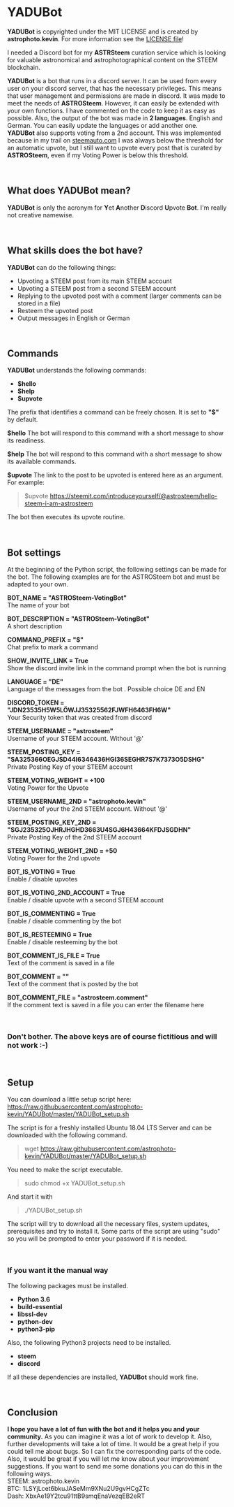 # YADUBot

**YADUBot** is copyrighted under the MIT LICENSE and is created by **astrophoto.kevin**.
For more information see the [LICENSE file](https://github.com/astrophoto-kevin/YADUBot/blob/master/LICENSE)!

I needed a Discord bot for my **ASTRSteem** curation service which is looking for valuable astronomical and astrophotographical content on the STEEM blockchain.

**YADUBot** is a bot that runs in a discord server. It can be used from every user on your discord server, that has the necessary privileges. This means that user management and permissions are made in discord. 
It was made to meet the needs of **ASTROSteem**. However, it can easily be extended with your own functions. I have commented on the code to keep it as easy as possible.
Also, the output of the bot was made in **2 languages**. English and German. You can easily update the languages or add another one.
**YADUBot** also supports voting from a 2nd account. This was implemented because in my trail on [steemauto.com](https://steemauto.com/) I was always below the threshold for an automatic upvote, but I still want to upvote every post that is curated by **ASTROSteem**, even if my Voting Power is below this threshold.

&nbsp;
## What does YADUBot mean?

**YADUBot** is only the acronym for **Y**et **A**nother **D**iscord **U**pvote **Bot**. I'm really not creative namewise. 

&nbsp;
## What skills does the bot have?

**YADUBot** can do the following things:

- Upvoting a STEEM post from its main STEEM account
- Upvoting a STEEM post from a second STEEM account
- Replying to the upvoted post with a comment (larger comments can be stored in a file)
- Resteem the upvoted post
- Output messages in English or German 

&nbsp;
## Commands

**YADUBot** understands the following commands:

- **$hello**
- **$help**
- **$upvote**

The prefix that identifies a command can be freely chosen. It is set to **"$"** by default.

**$hello**
The bot will respond to this command with a short message to show its readiness. 


**$help**
The bot will respond to this command with a short message to show its available commands. 


**$upvote**
The link to the post to be upvoted is entered here as an argument.
For example: 
> $upvote https://steemit.com/introduceyourself/@astrosteem/hello-steem-i-am-astrosteem  

The bot then executes its upvote routine.

&nbsp;
## Bot settings

At the beginning of the Python script, the following settings can be made for the bot. The following examples are for the ASTROSteem bot and must be adapted to your own.

**BOT_NAME = "ASTROSteem-VotingBot"**  
The name of your bot

**BOT_DESCRIPTION = "ASTROSteem-VotingBot"**   
A short description

**COMMAND_PREFIX = "$"**  
Chat prefix to mark a command

**SHOW_INVITE_LINK = True**  
Show the discord invite link in the command prompt when the bot is running

**LANGUAGE = "DE"**  
Language of the messages from the bot . Possible choice DE and EN

**DISCORD_TOKEN = "JDN23535H5W5LÖWJJ35325562FJWFH6463FH6W"**  
Your Security token that was created from discord

**STEEM_USERNAME = "astrosteem"**  
Username of your STEEM account. Without '@'

**STEEM_POSTING_KEY = "SA325366OEGJSD44I6346436HGI36SEGHR7S7K7373O5DSHG"**  
Private Posting Key of your STEEM account

**STEEM_VOTING_WEIGHT = +100**  
Voting Power for the Upvote

**STEEM_USERNAME_2ND = "astrophoto.kevin"**  
Username of your the 2nd STEEM account. Without '@'

**STEEM_POSTING_KEY_2ND = "SGJ235325OJHRJHGHD3663U4SGJ6H43664KFDJSGDHN"**  
Private Posting Key of the 2nd STEEM account

**STEEM_VOTING_WEIGHT_2ND = +50**  
Voting Power for the 2nd upvote

**BOT_IS_VOTING = True**  
Enable / disable upvotes

**BOT_IS_VOTING_2ND_ACCOUNT = True**  
Enable / disable upvote with a second STEEM account

**BOT_IS_COMMENTING = True**  
Enable / disable commenting by the bot

**BOT_IS_RESTEEMING = True**  
Enable / disable resteeming by the bot

**BOT_COMMENT_IS_FILE = True**  
Text of the comment is saved in a file

**BOT_COMMENT = ""**  
Text of the comment that is posted by the bot

**BOT_COMMENT_FILE = "astrosteem.comment"**  
If the comment text is saved in a file you can enter the filename here

&nbsp;
### **Don't bother. The above keys are of course fictitious and will not work :-)**

&nbsp;
## Setup
You can download a little setup script here:
https://raw.githubusercontent.com/astrophoto-kevin/YADUBot/master/YADUBot_setup.sh

The script is for a freshly installed Ubuntu 18.04 LTS Server and can be downloaded with the following command.
> wget https://raw.githubusercontent.com/astrophoto-kevin/YADUBot/master/YADUBot_setup.sh

You need to make the script executable.
> sudo chmod +x YADUBot_setup.sh

And start it with
> ./YADUBot_setup.sh

The script will try to download all the necessary files, system updates, prerequisites and try to install it. Some parts of the script are using "sudo" so you will be prompted to enter your password if it is needed.  

&nbsp;
### If you want it the manual way
The following packages must be installed.

- **Python 3.6**
- **build-essential**
- **libssl-dev**
- **python-dev**
- **python3-pip**

Also, the following Python3 projects need to be installed.

- **steem**
- **discord**

If all these dependencies are installed, **YADUBot** should work fine.

&nbsp;
## Conclusion
**I hope you have a lot of fun with the bot and it helps you and your community.**
As you can imagine it was a lot of work to develop it. Also, further developments will take a lot of time. It would be a great help if you could tell me about bugs. So I can fix the corresponding parts of the code. Also, it would be great if you will let me know about your improvement suggestions. If you want to send me some donations you can do this in the following ways.  
STEEM: astrophoto.kevin  
BTC: 1LSYjLcet6bkuJASeMm9XNu2U9gvHCgZTc  
Dash: XbxAe19Y2tcu91ttB9smqEnaVezqEB2eRT
